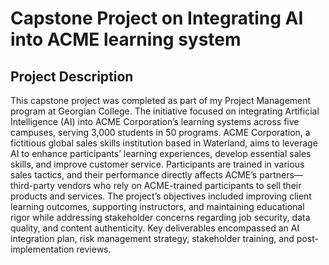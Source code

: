 # Capstone Project on Integrating AI into ACME learning system
<h2>Project Description</h2>

This capstone project was completed as part of my Project Management program at Georgian College. The initiative focused on integrating Artificial Intelligence (AI) into ACME Corporation’s learning systems across five campuses, serving 3,000 students in 50 programs. ACME Corporation, a fictitious global sales skills institution based in Waterland, aims to leverage AI to enhance participants’ learning experiences, develop essential sales skills, and improve customer service. Participants are trained in various sales tactics, and their performance directly affects ACME’s partners—third-party vendors who rely on ACME-trained participants to sell their products and services. The project’s objectives included improving client learning outcomes, supporting instructors, and maintaining educational rigor while addressing stakeholder concerns regarding job security, data quality, and content authenticity. Key deliverables encompassed an AI integration plan, risk management strategy, stakeholder training, and post-implementation reviews.
